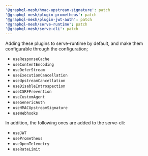 ```yaml
---
'@graphql-mesh/hmac-upstream-signature': patch
'@graphql-mesh/plugin-prometheus': patch
'@graphql-mesh/plugin-jwt-auth': patch
'@graphql-mesh/serve-runtime': patch
'@graphql-mesh/serve-cli': patch
---
```


Adding these plugins to serve-runtime by default, and make them configurable through the configuration;

- `useResponseCache`
- `useContentEncoding`
- `useDeferStream`
- `useExecutionCancellation`
- `useUpstreamCancellation`
- `useDisableIntrospection`
- `useCSRFPrevention`
- `useCustomAgent`
- `useGenericAuth`
- `useHMACUpstreamSignature`
- `useWebhooks`

In addition, the following ones are added to the serve-cli:

- `useJWT`
- `usePrometheus`
- `useOpenTelemetry`
- `useRateLimit`
